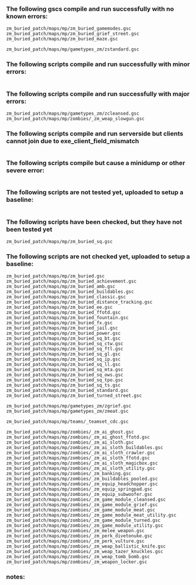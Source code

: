 ### The following gscs compile and run successfully with no known errors:
```
zm_buried_patch/maps/mp/zm_buried_gamemodes.gsc
zm_buried_patch/maps/mp/zm_buried_grief_street.gsc
zm_buried_patch/maps/mp/zm_buried_maze.gsc

zm_buried_patch/maps/mp/gametypes_zm/zstandard.gsc
```
### The following scripts compile and run successfully with minor errors:
```
```
### The following scripts compile and run successfully with major errors:
```
zm_buried_patch/maps/mp/gametypes_zm/zcleansed.gsc
zm_buried_patch/maps/mp/zombies/_zm_weap_slowgun.gsc
```
### The following scripts compile and run serverside but clients cannot join due to exe_client_field_mismatch
```
```
### The following scripts compile but cause a minidump or other severe error:
```
```
### The following scripts are not tested yet, uploaded to setup a baseline:
```
```
### The following scripts have been checked, but they have not been tested yet
```
zm_buried_patch/maps/mp/zm_buried_sq.gsc

```
### The following scripts are not checked yet, uploaded to setup a baseline:
```
zm_buried_patch/maps/mp/zm_buried.gsc
zm_buried_patch/maps/mp/zm_buried_achievement.gsc
zm_buried_patch/maps/mp/zm_buried_amb.gsc
zm_buried_patch/maps/mp/zm_buried_buildables.gsc
zm_buried_patch/maps/mp/zm_buried_classic.gsc
zm_buried_patch/maps/mp/zm_buried_distance_tracking.gsc
zm_buried_patch/maps/mp/zm_buried_ee.gsc
zm_buried_patch/maps/mp/zm_buried_ffotd.gsc
zm_buried_patch/maps/mp/zm_buried_fountain.gsc
zm_buried_patch/maps/mp/zm_buried_fx.gsc
zm_buried_patch/maps/mp/zm_buried_jail.gsc
zm_buried_patch/maps/mp/zm_buried_power.gsc
zm_buried_patch/maps/mp/zm_buried_sq_bt.gsc
zm_buried_patch/maps/mp/zm_buried_sq_ctw.gsc
zm_buried_patch/maps/mp/zm_buried_sq_ftl.gsc
zm_buried_patch/maps/mp/zm_buried_sq_gl.gsc
zm_buried_patch/maps/mp/zm_buried_sq_ip.gsc
zm_buried_patch/maps/mp/zm_buried_sq_ll.gsc
zm_buried_patch/maps/mp/zm_buried_sq_mta.gsc
zm_buried_patch/maps/mp/zm_buried_sq_ows.gsc
zm_buried_patch/maps/mp/zm_buried_sq_tpo.gsc
zm_buried_patch/maps/mp/zm_buried_sq_ts.gsc
zm_buried_patch/maps/mp/zm_buried_standard.gsc
zm_buried_patch/maps/mp/zm_buried_turned_street.gsc

zm_buried_patch/maps/mp/gametypes_zm/zgrief.gsc
zm_buried_patch/maps/mp/gametypes_zm/zmeat.gsc

zm_buried_patch/maps/mp/teams/_teamset_cdc.gsc

zm_buried_patch/maps/mp/zombies/_zm_ai_ghost.gsc
zm_buried_patch/maps/mp/zombies/_zm_ai_ghost_ffotd.gsc
zm_buried_patch/maps/mp/zombies/_zm_ai_sloth.gsc
zm_buried_patch/maps/mp/zombies/_zm_ai_sloth_buildables.gsc
zm_buried_patch/maps/mp/zombies/_zm_ai_sloth_crawler.gsc
zm_buried_patch/maps/mp/zombies/_zm_ai_sloth_ffotd.gsc
zm_buried_patch/maps/mp/zombies/_zm_ai_sloth_magicbox.gsc
zm_buried_patch/maps/mp/zombies/_zm_ai_sloth_utility.gsc
zm_buried_patch/maps/mp/zombies/_zm_banking.gsc
zm_buried_patch/maps/mp/zombies/_zm_buildables_pooled.gsc
zm_buried_patch/maps/mp/zombies/_zm_equip_headchopper.gsc
zm_buried_patch/maps/mp/zombies/_zm_equip_springpad.gsc
zm_buried_patch/maps/mp/zombies/_zm_equip_subwoofer.gsc
zm_buried_patch/maps/mp/zombies/_zm_game_module_cleansed.gsc
zm_buried_patch/maps/mp/zombies/_zm_game_module_grief.gsc
zm_buried_patch/maps/mp/zombies/_zm_game_module_meat.gsc
zm_buried_patch/maps/mp/zombies/_zm_game_module_meat_utility.gsc
zm_buried_patch/maps/mp/zombies/_zm_game_module_turned.gsc
zm_buried_patch/maps/mp/zombies/_zm_game_module_utility.gsc
zm_buried_patch/maps/mp/zombies/_zm_melee_weapon.gsc
zm_buried_patch/maps/mp/zombies/_zm_perk_divetonuke.gsc
zm_buried_patch/maps/mp/zombies/_zm_perk_vulture.gsc
zm_buried_patch/maps/mp/zombies/_zm_weap_ballistic_knife.gsc
zm_buried_patch/maps/mp/zombies/_zm_weap_tazer_knuckles.gsc
zm_buried_patch/maps/mp/zombies/_zm_weap_tomb_bomb.gsc
zm_buried_patch/maps/mp/zombies/_zm_weapon_locker.gsc
```
### notes:
```
```


